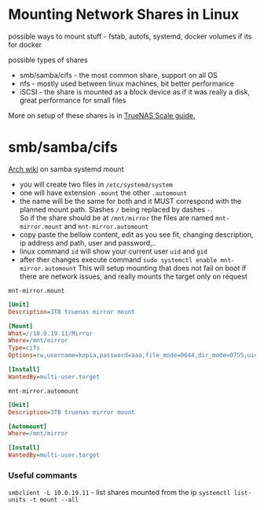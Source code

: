 # Mounting Network Shares in Linux

possible ways to mount stuff - fstab, autofs, systemd, docker volumes if its for docker

possible types of shares

* smb/samba/cifs - the most common share, support on all OS
* nfs - mostly used between linux machines, bit better performance
* iSCSI - the share is mounted as a block device as if it was really a disk,
  great performance for small files

More on setup of these shares is in
[TrueNAS Scale guide.](https://github.com/DoTheEvo/selfhosted-apps-docker/tree/master/trueNASscale)

# smb/samba/cifs 

[Arch wiki](https://wiki.archlinux.org/title/samba#As_systemd_unit)
on samba systemd mount

* you will create two files in `/etc/systemd/system`
* one will have extension `.mount` the other `.automount` 
* the name will be the same for both and it MUST correspond with the planned
  mount path. Slashes `/` being replaced by dashes `-`.<br>
  So if the share should be at `/mnt/mirror` the files are named 
  `mnt-mirror.mount` and `mnt-mirror.automount`
* copy paste the bellow content, edit as you see fit,
  changing description, ip address and path, user and password,..
* linux command `id` will show your current user `uid` and `gid`
* after ther changes execute command `sudo systemctl enable mnt-mirror.automount`
  This will setup mounting that does not fail on boot if there are network issues,
  and really mounts the target only on request

`mnt-mirror.mount`
```ini
[Unit]
Description=3TB truenas mirror mount

[Mount]
What=//10.0.19.11/Mirror
Where=/mnt/mirror
Type=cifs
Options=rw,username=kopia,password=aaa,file_mode=0644,dir_mode=0755,uid=1000,gid=1000

[Install]
WantedBy=multi-user.target
```

`mnt-mirror.automount`
```ini
[Unit]
Description=3TB truenas mirror mount

[Automount]
Where=/mnt/mirror

[Install]
WantedBy=multi-user.target
```

### Useful commants

`smbclient -L 10.0.19.11` - list shares mounted from the ip
`systemctl list-units -t mount --all` 
